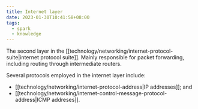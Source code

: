 ```yaml
---
title: Internet layer
date: 2023-01-30T10:41:58+08:00
tags:
  - spark
  - knowledge
---
```


The second layer in the [[technology/networking/internet-protocol-suite|internet protocol suite]]. Mainly responsible for packet forwarding, including routing through intermediate routers.

Several protocols employed in the internet layer include:
- [[technology/networking/internet-protocol-address|IP addresses]]; and
- [[technology/networking/internet-control-message-protocol-address|ICMP addreses]].